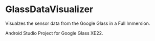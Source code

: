 # GlassDataVisualizer
Visualzes the sensor data from the Google Glass in a Full Immersion.

Android Studio Project for Google Glass XE22.
